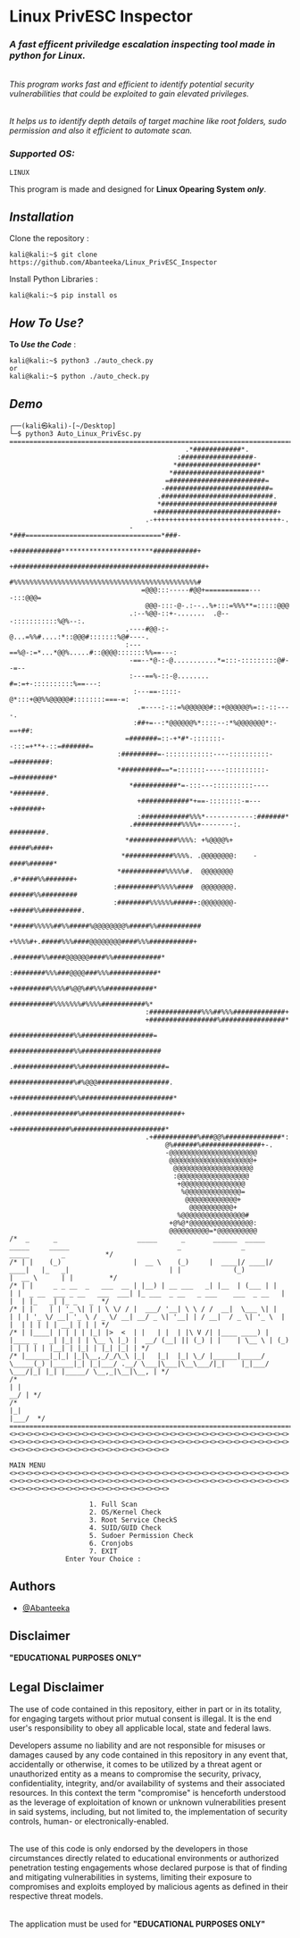 
# **Linux PrivESC Inspector**

### ***A fast efficent priviledge escalation inspecting tool made in python for Linux.***
######
*This program works fast and efficient to identify potential security vulnerabilities that could be exploited to gain elevated privileges.*
######
*It helps us to identify depth details of target machine like root folders, sudo permission and also it efficient to automate scan.*
### *Supported OS:*
    LINUX
This program is made and designed for **Linux Opearing System** ***only***.

## *Installation*

Clone the repository :

```console
kali@kali:~$ git clone https://github.com/Abanteeka/Linux_PrivESC_Inspector
```
Install Python Libraries :
```console
kali@kali:~$ pip install os
```
## *How To Use?*

**To *Use the Code*** :
```console
kali@kali:~$ python3 ./auto_check.py
or
kali@kali:~$ python ./auto_check.py
```


## *Demo*

```console
┌──(kali㉿kali)-[~/Desktop]
└─$ python3 Auto_Linux_PrivEsc.py
====================================================================================================================================================================================
                                            .*############*.                   
                                          :##################-                 
                                         *####################*                
                                        *######################*               
                                       =########################=              
                                      -##########################=             
                                     .############################.            
                                     *#############################            
                                    +##############################+           
                                  .-++++++++++++++++++++++++++++++++-.         
                              -*###==================================*###-     
                            +############***********************###########+   
                           +################################################+  
                            #%%%%%%%%%%%%%%%%%%%%%%%%%%%%%%%%%%%%%%%%%%%%%%#   
                                 =@@@:::-----#@@+===========----:::@@@=        
                                  @@@-:::-@-.:--..%+:::=%%%**=:::::@@@         
                              .:--%@@-::+-.......  .@---:::::::::::%@%--:.     
                             .----#@@-:-@...=%%#....:*::@@@#:::::::%@#----.    
                             :---==%@-:=*...*@@%.....#::@@@@:::::::%%==---:    
                              -==--*@-:-@...........*=:::-:::::::::@#--=--     
                              :---==%-::-@........ #=:=+-::::::::::%==---:     
                               :---==-::::-@*:::+@@%%@@@@@#::::::::===-=:      
                                .=----:-::=%@@@@@@#::+@@@@@@%=::-::----.       
                               :##+=--:*@@@@@@%*::::--:*%@@@@@@@*:-==+##:      
                             =#######=::-+*#*-:::::::--:::=+**+-::=#######=    
                           :#########=-::::::::::::----::::::::::-=#########:  
                           *##########==*=:::::::-----::::::::::-=##########*  
                              *###########*=-:::---::::::::::----*########.    
                                +############*+==-::::::::-=---+#######+       
                                :############%%%*------------:#######*         
                              .############%%%%+--------:.    #########.       
                             *############%%%%: +%@@@@%+      #####%####+      
                            *############%%%%. .@@@@@@@@:    -####%######*     
                           *###########%%%%%#.  @@@@@@@@  .#*####%%#######+                                                                 
                          :##########%%%%%####  @@@@@@@@. ######%%#########                                                                 
                          :########%%%%%%#####+:@@@@@@@@-+#####%%##########.                                                                
                           *#####%%%%%##%%#####%@@@@@@@@%#####%%###########                                                                 
                            +%%%%#+.#####%%%####@@@@@@@@####%%%###########+                                                                 
                                   .#######%%####@@@@@@####%%############*                                                                  
                                   :########%%%###@@@@###%%%############*                                                                   
                                   +#########%%%%#%@@%##%%%############*                                                                    
                                   ###########%%%%%%%#%%%%###########%*                                                                     
                                  :#############%%%##%%%#############+                                                                      
                                  +#################%################*                                                                      
                                  ################%%##################=                                                                     
                                 ################%%####################                                                                     
                                .###############%%#####################=                                                                    
                                ################%#%@@@##################.                                                                   
                               +###############%%#######################*                                                                   
                              .################%#########################+                                                                  
                                +##############%#######################*                                                                    
                                  .+###########%###@@%##############*:                                                                      
                                       @%######%###############+-.                                                                          
                                       -@@@@@@@@@@@@@@@@@@@@@@                                                                              
                                        @@@@@@@@@@@@@@@@@@@@@+                                                                              
                                         @@@@@@@@@@@@@@@@@@@@                                                                               
                                         :@@@@@@@@@@@@@@@@@@                                                                                
                                          +@@@@@@@@@@@@@@@@                                                                                 
                                           %@@@@@@@@@@@@@@=                                                                                 
                                            @@@@@@@@@@@@@+                                                                                  
                                             @@@@@@@@@@@+                                                                                   
                                          %@@@@@@@@@@@@@@@@#                                                                                
                                        +@%@*@@@@@@@@@@@@@@@@:                                                                              
                                        @@@@@@@@@@=*@@@@@@@@@@                                                                              
/*  _      _                    _____      _       ______  _____  _____     _____                           _               _                     _____        _          */                                                                                                            
/* | |    (_)                  |  __ \    (_)     |  ____|/ ____|/ ____|   |_   _|                         | |             (_)                   |  __ \      | |         */                                                                                                            
/* | |     _ _ __  _   ___  __ | |__) | __ ___   _| |__  | (___ | |          | |  _ __  ___ _ __   ___  ___| |_ ___  _ __   _ ___    ___  _ __   | |  | |_   _| |_ _   _  */                                                                                                            
/* | |    | | '_ \| | | \ \/ / |  ___/ '__| \ \ / /  __|  \___ \| |          | | | '_ \/ __| '_ \ / _ \/ __| __/ _ \| '__| | / __|  / _ \| '_ \  | |  | | | | | __| | | | */                                                                                                            
/* | |____| | | | | |_| |>  <  | |   | |  | |\ V /| |____ ____) | |____ _   _| |_| | | \__ \ |_) |  __/ (__| || (_) | |    | \__ \ | (_) | | | | | |__| | |_| | |_| |_| | */                                                                                                            
/* |______|_|_| |_|\__,_/_/\_\ |_|   |_|  |_| \_/ |______|_____/ \_____(_) |_____|_| |_|___/ .__/ \___|\___|\__\___/|_|    |_|___/  \___/|_| |_| |_____/ \__,_|\__|\__, | */                                                                                                            
/*                                                                                         | |                                                                      __/ | */                                                                                                            
/*                                                                                         |_|                                                                     |___/  */                                                                                                            
====================================================================================================================================================================================
<><><><><><><><><><><><><><><><><><><><><><><><><><><><><><><><><><><><><><><><><><><><><><><><><><><><><><><><><><><><><><><><><><><><><><><><><><><><><><><><><><><><><><><><><><>
                                                                                       MAIN MENU 
<><><><><><><><><><><><><><><><><><><><><><><><><><><><><><><><><><><><><><><><><><><><><><><><><><><><><><><><><><><><><><><><><><><><><><><><><><><><><><><><><><><><><><><><><><>

                    1. Full Scan
                    2. OS/Kernel Check
                    3. Root Service CheckS
                    4. SUID/GUID Check
                    5. Sudoer Permission Check
                    6. Cronjobs
                    7. EXIT
              Enter Your Choice :

```

## **Authors**

- [@Abanteeka](https://github.com/Abanteeka)


## **Disclaimer**
**"EDUCATIONAL PURPOSES ONLY"**
######
## **Legal Disclaimer**
The use of code contained in this repository, either in part or in its totality, for engaging targets without prior mutual consent is illegal. It is the end user's responsibility to obey all applicable local, state and federal laws.

Developers assume no liability and are not responsible for misuses or damages caused by any code contained in this repository in any event that, accidentally or otherwise, it comes to be utilized by a threat agent or unauthorized entity as a means to compromise the security, privacy, confidentiality, integrity, and/or availability of systems and their associated resources. In this context the term "compromise" is henceforth understood as the leverage of exploitation of known or unknown vulnerabilities present in said systems, including, but not limited to, the implementation of security controls, human- or electronically-enabled.
######
The use of this code is only endorsed by the developers in those circumstances directly related to educational environments or authorized penetration testing engagements whose declared purpose is that of finding and mitigating vulnerabilities in systems, limiting their exposure to compromises and exploits employed by malicious agents as defined in their respective threat models.
######
The application must be used for **"EDUCATIONAL PURPOSES ONLY"**
